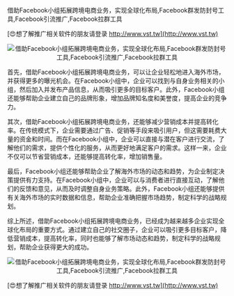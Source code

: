 借助Facebook小组拓展跨境电商业务，实现全球化布局,Facebook群发防封号工具,Facebook引流推广,Facebook拉群工具

[😍想了解推广相关软件的朋友请登录 http://www.vst.tw](http://www.vst.tw)

 <center><img src="https://vst.tw/MP4/tuiguang/png/8.png" alt="借助Facebook小组拓展跨境电商业务，实现全球化布局,Facebook群发防封号工具,Facebook引流推广,Facebook拉群工具"></center>

首先，借助Facebook小组拓展跨境电商业务，可以让企业轻松地进入海外市场，并获得更多的曝光机会。在Facebook小组中，企业可以找到与自身业务相关的小组，然后加入并发布产品信息，从而吸引更多的目标客户。此外，Facebook小组还能够帮助企业建立自己的品牌形象，增加品牌知名度和美誉度，提高企业的竞争力。

其次，借助Facebook小组拓展跨境电商业务，还能够减少营销成本并提高转化率。在传统模式下，企业需要通过广告、促销等手段来吸引用户，但这需要耗费大量的资金和时间。而在Facebook小组中，企业可以直接与潜在客户进行交流，了解他们的需求，提供个性化的服务，从而更好地满足客户的需求。这样一来，企业不仅可以节省营销成本，还能够提高转化率，增加销售量。

最后，Facebook小组还能够帮助企业了解海外市场的动态和趋势，为企业制定决策提供有力支持。在Facebook小组中，企业可以与消费者进行直接互动，了解他们的反馈和意见，从而及时调整自身业务策略。此外，Facebook小组还能够提供有关海外市场的实时数据和信息，帮助企业准确把握市场趋势，制定科学的战略规划。

综上所述，借助Facebook小组拓展跨境电商业务，已经成为越来越多企业实现全球化布局的重要方式。通过建立自己的社交圈子，企业可以吸引更多目标客户，降低营销成本，提高转化率，同时也能够了解市场动态和趋势，制定科学的战略规划，帮助企业获得更大的成功。

 <center><img src="https://vst.tw/MP4/tuiguang/png/5.png" alt="借助Facebook小组拓展跨境电商业务，实现全球化布局,Facebook群发防封号工具,Facebook引流推广,Facebook拉群工具"></center>

[😍想了解推广相关软件的朋友请登录 http://www.vst.tw](http://www.vst.tw)



